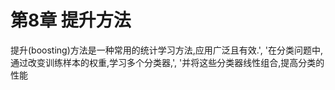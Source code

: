 # 第8章 提升方法

提升(boosting)方法是一种常用的统计学习方法,应用广泛且有效.',
            '在分类问题中,通过改变训练样本的权重,学习多个分类器,',
            '并将这些分类器线性组合,提高分类的性能
